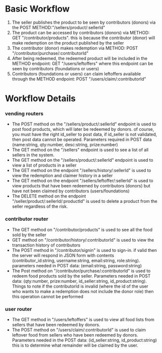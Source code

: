 # Basic Workflow
1. The seller publishes the product to be seen by contributors (donors) via the POST METHOD:"/sellers/product/:sellerId"
2. The product can be accessed by contributors (donors) via METHOD: GET "/contributor/products". this is because the contributor (donor) will make redemption on the product published by the seller
3. The contributor (donor) makes redemption via METHOD: POST "/contributor/purchase/:contributorId"
4. After being redeemed, the redeemed product will be included in the METHOD endpoint: GET "/users/leftoffers" where this endpoint can be seen by contributors (foundations or users)
5. Contributors (foundations or users) can claim leftoffers available through the METHOD endpoint: POST "/users/claim/:contributorId"

# Workflow Details
### vending routers
- The POST method on the "/sellers/product/:sellerId" endpoint is used to post food products, which will later be redeemed by donors. of course, you must have the right id_seller to post data, if id_seller is not validated, then post data cannot be operated. Parameters required in POST data (name:string, qty:number, desc:string, prize:number)
- The GET method on the "/sellers" endpoint is used to see a list of all sellers in the system.
- The GET method on the "/sellers/product/:sellerId" endpoint is used to view a list of products in a seller
- The GET method on the endpoint "/sellers/history/:sellerId" is used to view the redemption and claimer history in a seller
- The GET method on the endpoint "/sellers/leftoffer/:sellerId" is used to view products that have been redeemed by contributors (donors) but have not been claimed by contributors (users/foundations)
- The DELETE method on the endpoint "/seller/product/:sellerId/:productId" is used to delete a product from the seller regardless of the risk.

### contributor router
- The GET method on "/contributor/products" is used to see all the food sold by the seller
- GET method on "/contributor/history/:contributorId" is used to view the transaction history of contributors
- The POST method in "/contributor/signin" is used to sign-in. if valid then the server will respond in JSON form with contents (contributor_id:string, username:string, email:string, role:string). parameters needed in POST data: (email:string, password:string)
- The Post method on "/contributor/purchase/:contributorId" is used to redeem food products sold by the seller. Parameters needed in POST data: (qty:number, prize:number, id_seller:string, id_product:string). Things to note if the contributorId is invalid (where the id of the user who wants to make a redemption does not include the donor role) then this operation cannot be performed

### user router
- The GET method in "/users/leftoffers" is used to view all food lists from sellers that have been redeemed by donors.
- The POST method on "/users/claim/:contributorId" is used to claim leftover food from sellers who have been redeemed by donors. Parameters needed in the POST data: (id_seller:string, id_product:string) this is to determine what remainder will be claimed by the user.